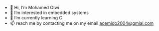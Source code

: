 - 👋 Hi, I’m Mohamed Olwi
- 👀 I’m interested in embedded systems
- 🌱 I’m currently learning C
- 📫 reach me by contacting me on my email acemido2004@gmial.com 

<!---
AceMido/AceMido is a ✨ special ✨ repository because its `README.md` (this file) appears on your GitHub profile.
You can click the Preview link to take a look at your changes.
--->
